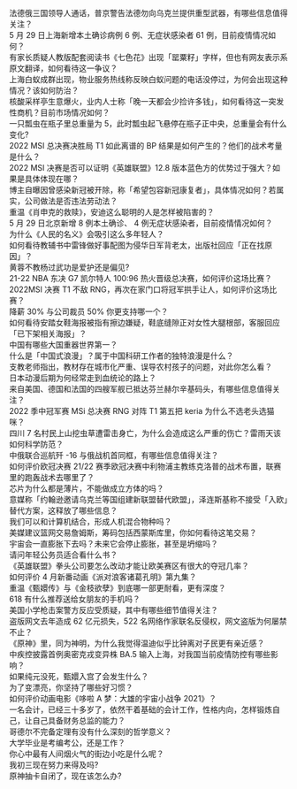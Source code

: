 法德俄三国领导人通话，普京警告法德勿向乌克兰提供重型武器，有哪些信息值得关注？  
5 月 29 日上海新增本土确诊病例 6 例、无症状感染者 61 例，目前疫情情况如何？  
有家长质疑人教版配套阅读书《七色花》出现「罂粟籽」字样，但也有网友表示系原文翻译，如何看待这一争议？  
上海白蚁成群出现，物业服务热线称反映白蚁问题的电话没停过，为何会出现这种情况？该如何防治？  
核酸采样亭生意爆火，业内人士称「晚一天都会少捡许多钱」，如何看待这一突发性商机？目前市场情况如何？  
一只瓢虫在瓶子里总重量为 5，此时瓢虫起飞悬停在瓶子正中央，总重量会有什么变化?  
2022 MSI 总决赛决胜局 T1 如此离谱的 BP 结果是如何产生的？他们的战术考量是什么？  
2022 MSI 决赛是否可以证明《英雄联盟》12.8 版本蓝色方的优势过于强大？如果是具体体现在哪？  
博主自曝因曾感染新冠被开除，称「希望包容新冠康复者」，具体情况如何？若属实，公司做法是否违法劳动法？  
重温《肖申克的救赎》，安迪这么聪明的人是怎样被陷害的？  
5 月 29 日北京新增 8 例本土确诊、 4 例无症状感染者，目前疫情情况如何？  
为什么《人民的名义》会吸引这么多年轻人？  
如何看待教辅书中雷锋做好事配图为侵华日军背老太，出版社回应「正在找原因」？  
黄蓉不教杨过武功是爱护还是偏见?  
21-22 NBA 东决 G7 凯尔特人 100:96 热火晋级总决赛，如何评价这场比赛？  
2022MSI 决赛 T1 不敌 RNG，再次在家门口将冠军拱手让人，如何评价这场比赛？  
降薪 30% 与公司裁员 50% 你更支持哪一个？  
如何看待安踏女鞋海报被指有擦边嫌疑，鞋底缝隙正对女性大腿根部，客服回应「已下架相关海报」？  
中国有哪些大国重器世界第一？  
什么是「中国式浪漫」？属于中国科研工作者的独特浪漫是什么？  
支教老师指出，教材存在城市化严重、误导农村孩子的问题，对此你怎么看？  
日本动漫后期为何经常走到血统论的路上？  
来自美国、德国和法国的四艘军舰已抵达芬兰赫尔辛基码头，有哪些信息值得关注？  
2022 季中冠军赛 MSi 总决赛 RNG 对阵 T1 第五把 keria 为什么不选老头选猫咪？  
四川 7 名村民上山挖虫草遭雷击身亡，为什么会造成这么严重的伤亡？雷雨天该如何科学防范？  
中俄联合巡航歼 -16 与俄战机首同框，有哪些信息值得关注？  
如何评价欧冠决赛 21/22 赛季欧冠决赛中利物浦主教练克洛普的战术布置，联赛里的跑轰战术去哪里了？  
芯片为什么都是薄片，不能做成立方体的吗？  
意媒称「约翰逊邀请乌克兰等国组建新联盟替代欧盟」，泽连斯基称不接受「入欧」替代方案，这释放了哪些信息？  
我们可以和计算机结合，形成人机混合物种吗？  
美媒建议篮网交易詹姆斯，筹码包括西蒙斯库里，你如何看待这笔交易？  
宇宙会一直膨胀下去吗？未来它会停止膨胀，甚至是坍缩吗？  
请问年轻公务员适合看什么书？  
《英雄联盟》拳头公司要怎么改动才能让欧美赛区有很大的夺冠几率？  
如何评价 4 月新番动画《派对浪客诸葛孔明》第九集？  
重温《甄嬛传》与《金枝欲孽》到底哪一部更耐看，更有深度？  
618 有什么推荐送给女朋友的手机吗？  
美国小学枪击案警方反应受质疑，其中有哪些细节值得关注？  
盗版网文去年造成 62 亿元损失，522 名网络作家联名反侵权，网文盗版为何屡禁不止？  
《原神》里，同为神明，为什么我觉得温迪似乎比钟离对子民更有亲近感？  
中疾控披露首例奥密克戎变异株 BA.5 输入上海，对我国当前疫情防控有哪些影响？  
如果纯元没死，甄嬛入宫了会发生什么？  
为了变漂亮，你坚持了哪些好习惯？  
如何评价动画电影《哆啦 A 梦：大雄的宇宙小战争 2021》？  
一名会计，已经三十多岁了，依然干着基础的会计工作，性格内向，怎样锻炼自己，让自己具备财务总监的能力？  
哥德尔不完备定理有没有什么深刻的哲学意义？  
大学毕业是考编考公，还是工作？  
你心中最有人间烟火气的街边小吃是什么呢？  
我初三现在努力来得及吗?  
原神抽卡自闭了，现在该怎么办?  

